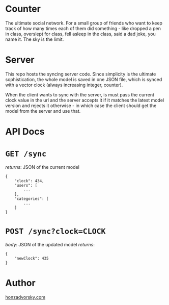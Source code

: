 # Counter

The ultimate social network. For a small group of friends who want to keep track of how many times each of them did something - like dropped a pen in class, overslept for class, fell asleep in the class, said a dad joke, you name it. The sky is the limit.

# Server
This repo hosts the syncing server code. Since simplicity is the ultimate sophistication, the whole model is saved in one JSON file, which is synced with a vector clock (always increasing integer, counter). 

When the client wants to sync with the server, is must pass the current clock value in the url and the server accepts it if it matches the latest model version and rejects it otherwise - in which case the client should get the model from the server and use that.

# API Docs

# `GET /sync`
*returns*: JSON of the current model
```
{
    "clock": 434,
    "users": [
    	...
    ],
    "categories": [
    	...
    ]
}
```

# `POST /sync?clock=CLOCK`
*body*: JSON of the updated model
*returns*: 
```
{
    "newClock": 435
}
```

# Author
[honzadvorsky.com](http://honzadvorsky.com)

